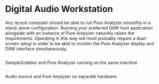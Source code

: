 # Digital Audio Workstation
Any recent computer should be able to run Pure Analyzer smoothly in a stand-alone configuration.
Running your preferred DAW host application alongside with an instance of Pure Analyzer naturally
raises the requirements. Operating in this way will most probably require a dual-screen setup in
order to be able to monitor the Pure Analyzer display and DAW interface simultaneously.

<image name="SG DAW Insert"
filename="C:\Sources\Flux\FluxtAnalyzer\Software\FluxTAnalyzer\Documents\Seting Pictures\SG DAW Insert.png"></image>

SampleGrabber and Pure Analyzer running on the same machine

<image name="Dual hardware host config"
filename="C:\Sources\Flux\FluxtAnalyzer\Software\FluxTAnalyzer\Documents\Seting Pictures\Dual hardware host config.png"></image>

Audio source and Pure Analyzer on separate hardware